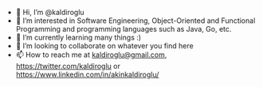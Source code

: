 - 👋 Hi, I’m @kaldiroglu
- 👀 I’m interested in Software Engineering, Object-Oriented and Functional Programming and programming languages such as Java, Go, etc.
- 🌱 I’m currently learning many things :)
- 💞️ I’m looking to collaborate on whatever you find here
- 📫 How to reach me at kaldiroglu@gmail.com, https://twitter.com/kaldiroglu or https://www.linkedin.com/in/akinkaldiroglu/

<!---
kaldiroglu/kaldiroglu is a ✨ special ✨ repository because its `README.md` (this file) appears on your GitHub profile.
You can click the Preview link to take a look at your changes.
--->
